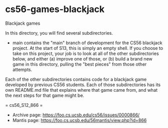cs56-games-blackjack
=====================

Blackjack games

In this directory, you will find several subdirectories.

* main contains the "main" branch of development for the CS56
  blackjack project.  At the start of S13, this is simply an empty
  shell.  If you choose to take on this project, your job is to look
  at all of the other subdirectories below, and either (a) improve one
  of those, or (b) build a brand new game in this directory, pulling
  the "best pieces" from those other attempts.

Each of the other subdirectories contains code for a blackjack game
developed by previous CS56 students.  Each of those subdirectories has
its own README.md file that explains where that game came from, and
what the next steps for that game might be.

= cs56_S12_866 =
* Archive page: https://foo.cs.ucsb.edu/cs56/issues/0000866/
* Mantis page: https://foo.cs.ucsb.edu/56mantis/view.php?id=866 
